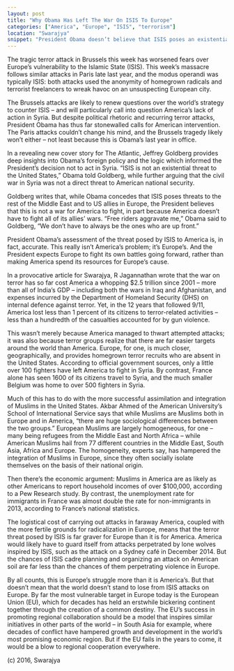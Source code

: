 ```yaml
---
layout: post
title: "Why Obama Has Left The War On ISIS To Europe"
categories: ["America", "Europe", "ISIS", "terrorism"]
location: "Swarajya"
snippet: "President Obama doesn’t believe that ISIS poses an existential threat to America, and he is in fact correct. Chances of ISIS cadre planning and organizing an attack on American soil are far less than the chances of them perpetrating violence in Europe. (Published in Swarajya)"
---
```


The tragic terror attack in Brussels this week has worsened fears over Europe’s vulnerability to the Islamic State (ISIS). This week’s massacre follows similar attacks in Paris late last year, and the modus operandi was typically ISIS: both attacks used the anonymity of homegrown radicals and terrorist freelancers to wreak havoc on an unsuspecting European city.

The Brussels attacks are likely to renew questions over the world’s strategy to counter ISIS – and will particularly call into question America’s lack of action in Syria. But despite political rhetoric and recurring terror attacks, President Obama has thus far stonewalled calls for American intervention. The Paris attacks couldn’t change his mind, and the Brussels tragedy likely won’t either – not least because this is Obama’s last year in office.

In a revealing new cover story for The Atlantic, Jeffrey Goldberg provides deep insights into Obama’s foreign policy and the logic which informed the President’s decision not to act in Syria. “ISIS is not an existential threat to the United States,” Obama told Goldberg, while further arguing that the civil war in Syria was not a direct threat to American national security.

Goldberg writes that, while Obama concedes that ISIS poses threats to the rest of the Middle East and to US allies in Europe, the President believes that this is not a war for America to fight, in part because America doesn’t have to fight all of its allies’ wars. “Free riders aggravate me,” Obama said to Goldberg, “We don’t have to always be the ones who are up front.”

President Obama’s assessment of the threat posed by ISIS to America is, in fact, accurate. This really isn’t America’s problem; it’s Europe’s. And the President expects Europe to fight its own battles going forward, rather than making America spend its resources for Europe’s cause.

In a provocative article for Swarajya, R Jagannathan wrote that the war on terror has so far cost America a whopping $2.5 trillion since 2001 – more than all of India’s GDP – including both the wars in Iraq and Afghanistan, and expenses incurred by the Department of Homeland Security (DHS) on internal defence against terror. Yet, in the 12 years that followed 9/11, America lost less than 1 percent of its citizens to terror-related activities – less than a hundredth of the casualties accounted for by gun violence.

This wasn’t merely because America managed to thwart attempted attacks; it was also because terror groups realize that there are far easier targets around the world than America. Europe, for one, is much closer, geographically, and provides homegrown terror recruits who are absent in the United States. According to official government sources, only a little over 100 fighters have left America to fight in Syria. By contrast, France alone has seen 1600 of its citizens travel to Syria, and the much smaller Belgium was home to over 500 fighters in Syria.

Much of this has to do with the more successful assimilation and integration of Muslims in the United States. Akbar Ahmed of the American University’s School of International Service says that while Muslims are Muslims both in Europe and in America, “there are huge sociological differences between the two groups.” European Muslims are largely homogeneous, for one – many being refugees from the Middle East and North Africa – while American Muslims hail from 77 different countries in the Middle East, South Asia, Africa and Europe. The homogeneity, experts say, has hampered the integration of Muslims in Europe, since they often socially isolate themselves on the basis of their national origin.

Then there’s the economic argument: Muslims in America are as likely as other Americans to report household incomes of over $100,000, according to a Pew Research study. By contrast, the unemployment rate for immigrants in France was almost double the rate for non-immigrants in 2013, according to France’s national statistics.

The logistical cost of carrying out attacks in faraway America, coupled with the more fertile grounds for radicalization in Europe, means that the terror threat posed by ISIS is far graver for Europe than it is for America. America would likely have to guard itself from attacks perpetrated by lone wolves inspired by ISIS, such as the attack on a Sydney café in December 2014. But the chances of ISIS cadre planning and organizing an attack on American soil are far less than the chances of them perpetrating violence in Europe.

By all counts, this is Europe’s struggle more than it is America’s. But that doesn’t mean that the world doesn’t stand to lose from ISIS attacks on Europe. By far the most vulnerable target in Europe today is the European Union (EU), which for decades has held an erstwhile bickering continent together through the creation of a common destiny. The EU’s success in promoting regional collaboration should be a model that inspires similar initiatives in other parts of the world – in South Asia for example, where decades of conflict have hampered growth and development in the world’s most promising economic region. But if the EU fails in the years to come, it would be a blow to regional cooperation everywhere.

(c) 2016, Swarajya
